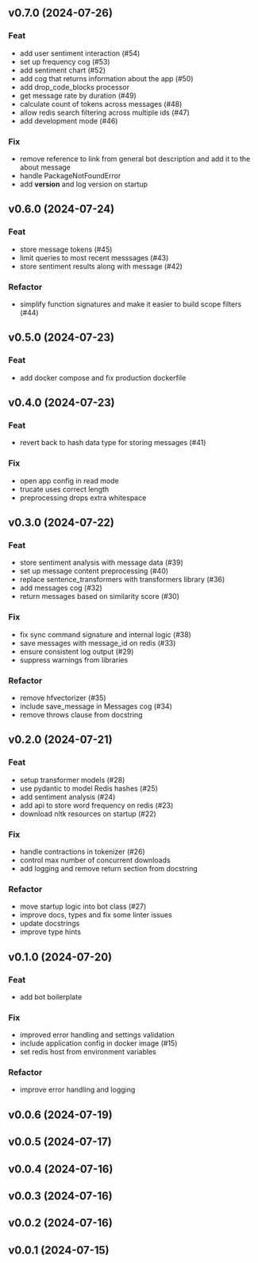## v0.7.0 (2024-07-26)

### Feat

- add user sentiment interaction (#54)
- set up frequency cog (#53)
- add sentiment chart (#52)
- add cog that returns information about the app (#50)
- add drop_code_blocks processor
- get message rate by duration (#49)
- calculate count of tokens across messages (#48)
- allow redis search filtering across multiple ids (#47)
- add development mode (#46)

### Fix

- remove reference to link from general bot description and add it to the about message
- handle PackageNotFoundError
- add __version__ and log version on startup

## v0.6.0 (2024-07-24)

### Feat

- store message tokens (#45)
- limit queries to most recent messsages (#43)
- store sentiment results along with message (#42)

### Refactor

- simplify function signatures and make it easier to build scope filters (#44)

## v0.5.0 (2024-07-23)

### Feat

- add docker compose and fix production dockerfile

## v0.4.0 (2024-07-23)

### Feat

- revert back to hash data type for storing messages (#41)

### Fix

- open app config in read mode
- trucate uses correct length
- preprocessing drops extra whitespace

## v0.3.0 (2024-07-22)

### Feat

- store sentiment analysis with message data (#39)
- set up message content preprocessing (#40)
- replace sentence_transformers with transformers library (#36)
- add messages cog (#32)
- return messages based on similarity score (#30)

### Fix

- fix sync command signature and internal logic (#38)
- save messages with message_id on redis (#33)
- ensure consistent log output (#29)
- suppress warnings from libraries

### Refactor

- remove hfvectorizer (#35)
- include save_message in Messages cog (#34)
- remove throws clause from docstring

## v0.2.0 (2024-07-21)

### Feat

- setup transformer models (#28)
- use pydantic to model Redis hashes (#25)
- add sentiment analysis (#24)
- add api to store word frequency on redis (#23)
- download nltk resources on startup (#22)

### Fix

- handle contractions in tokenizer (#26)
- control max number of concurrent downloads
- add logging and remove return section from docstring

### Refactor

- move startup logic into bot class (#27)
- improve docs, types and fix some linter issues
- update docstrings
- improve type hints

## v0.1.0 (2024-07-20)

### Feat

- add bot boilerplate

### Fix

- improved error handling and settings validation
- include application config in docker image (#15)
- set redis host from environment variables

### Refactor

- improve error handling and logging

## v0.0.6 (2024-07-19)

## v0.0.5 (2024-07-17)

## v0.0.4 (2024-07-16)

## v0.0.3 (2024-07-16)

## v0.0.2 (2024-07-16)

## v0.0.1 (2024-07-15)
